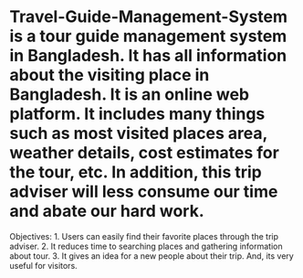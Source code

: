 # Travel-Guide-Management-System is a tour guide management system in Bangladesh.  It has all information about the visiting place in Bangladesh. It is an online web platform. It includes many things such as most visited places area, weather details, cost estimates for the tour, etc. In addition, this trip adviser will less consume our time and abate our hard work.
Objectives: 1. Users can easily find their favorite places through the trip adviser. 2. It reduces time to searching places and gathering information about tour. 3. It gives an idea  for  a new people about their  trip. And, its very useful for  visitors.
